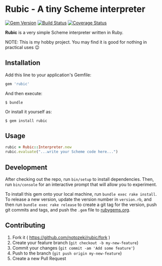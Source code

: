 # Rubic - A tiny Scheme interpreter

[![Gem Version](https://badge.fury.io/rb/rubic.svg)](http://badge.fury.io/rb/rubic)
[![Build Status](https://travis-ci.org/notozeki/rubic.svg)](https://travis-ci.org/notozeki/rubic)
[![Coverage Status](https://coveralls.io/repos/notozeki/rubic/badge.svg)](https://coveralls.io/r/notozeki/rubic)

**Rubic** is a very simple Scheme interpreter written in Ruby.

NOTE: This is my hobby project. You may find it is good for nothing in practical uses :wink:

## Installation

Add this line to your application's Gemfile:

```ruby
gem 'rubic'
```

And then execute:

    $ bundle

Or install it yourself as:

    $ gem install rubic

## Usage

```ruby
rubic = Rubic::Interpreter.new
rubic.evaluate("...write your Scheme code here...")
```

## Development

After checking out the repo, run `bin/setup` to install dependencies. Then, run `bin/console` for an interactive prompt that will allow you to experiment.

To install this gem onto your local machine, run `bundle exec rake install`. To release a new version, update the version number in `version.rb`, and then run `bundle exec rake release` to create a git tag for the version, push git commits and tags, and push the `.gem` file to [rubygems.org](https://rubygems.org).

## Contributing

1. Fork it ( https://github.com/notozeki/rubic/fork )
2. Create your feature branch (`git checkout -b my-new-feature`)
3. Commit your changes (`git commit -am 'Add some feature'`)
4. Push to the branch (`git push origin my-new-feature`)
5. Create a new Pull Request
